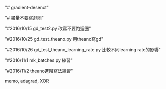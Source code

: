 "# gradient-desenct" 

"# 盡量不要寫迴圈"

"#2016/10/15  gd_test2.py 改寫不要跑迴圈"

"#2016/10/25 gd_test_theano.py 用theano寫gd"

"#2016/10/26 gd_test_theano_learning_rate.py 比較不同learning rate的影響"

"#2016/11/1 mk_batches.py 練習"

"#2016/11/2 theano進階寫法練習"

memo, adagrad,  XOR
